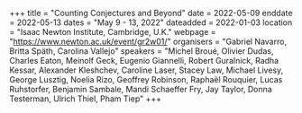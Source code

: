 +++
title = "Counting Conjectures and Beyond"
date = 2022-05-09
enddate = 2022-05-13
dates = "May 9 - 13, 2022"
dateadded = 2022-01-03
location = "Isaac Newton Institute, Cambridge, U.K."
webpage = "https://www.newton.ac.uk/event/gr2w01/"
organisers = "Gabriel Navarro, Britta Späth, Carolina Vallejo"
speakers = "Michel Broué, Olivier Dudas, Charles Eaton, Meinolf Geck, Eugenio Giannelli, Robert Guralnick, Radha Kessar, Alexander Kleshchev, Caroline Laser, Stacey Law, Michael Livesy, George Lusztig, Noelia Rizo, Geoffrey Robinson, Raphaël Rouquier, Lucas Ruhstorfer, Benjamin Sambale, Mandi Schaeffer Fry, Jay Taylor, Donna Testerman, Ulrich Thiel, Pham Tiep"
+++
